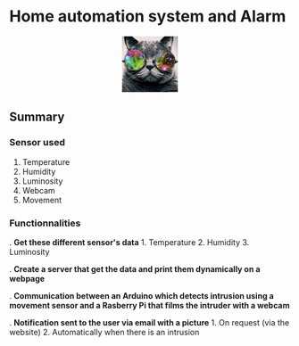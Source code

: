 # Home automation system and Alarm

<p align="center">
  <img src="public/img/cat_nebula.gif">
</p>

## Summary

### Sensor used
  1. Temperature
  2. Humidity
  3. Luminosity
  4. Webcam
  5. Movement

### Functionnalities

  . **Get these different sensor's data**
      1. Temperature
      2. Humidity
      3. Luminosity

  . **Create a server that get the data and print them dynamically on a webpage**

  . **Communication between an Arduino which detects intrusion using a movement sensor and a Rasberry Pi that films the intruder with a webcam**

  . **Notification sent to the user via email with a picture**
      1. On request (via the website)
      2. Automatically when there is an intrusion